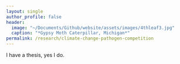 ```yaml
---
layout: single
author_profile: false
header:
  image: "~/Documents/Github/website/assets/images/4thleaf3.jpg"
  caption: "*Gypsy Moth Caterpillar, Michigan*"
permalink: /research/climate-change-pathogen-competition
---
```


I have a thesis, yes I do.
